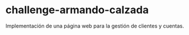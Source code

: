 # challenge-armando-calzada
Implementación de una página web para la gestión de clientes y cuentas.
